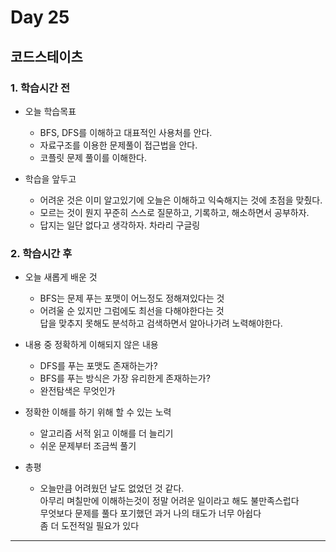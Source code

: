 # Day 25

## 코드스테이츠

### 1. 학습시간 전
* 오늘 학습목표

    * BFS, DFS를 이해하고 대표적인 사용처를 안다.
    * 자료구조를 이용한 문제풀이 접근법을 안다.
    * 코플릿 문제 풀이를 이해한다.
* 학습을 앞두고

    * 어려운 것은 이미 알고있기에 오늘은 이해하고 익숙해지는 것에 초점을 맞췄다.
    * 모르는 것이 뭔지 꾸준히 스스로 질문하고, 기록하고, 해소하면서 공부하자.
    * 답지는 일단 없다고 생각하자. 차라리 구글링
### 2. 학습시간 후
* 오늘 새롭게 배운 것

    * BFS는 문제 푸는 포맷이 어느정도 정해져있다는 것
    * 어려울 순 있지만 그럼에도 최선을 다해야한다는 것  
    답을 맞추지 못해도 분석하고 검색하면서 알아나가려 노력해야한다.
* 내용 중 정확하게 이해되지 않은 내용

    * DFS를 푸는 포맷도 존재하는가?
    * BFS를 푸는 방식은 가장 유리한게 존재하는가?
    * 완전탐색은 무엇인가
* 정확한 이해를 하기 위해 할 수 있는 노력

    * 알고리즘 서적 읽고 이해를 더 늘리기
    * 쉬운 문제부터 조금씩 풀기

* 총평

    * 오늘만큼 어려웠던 날도 없었던 것 같다.  
    아무리 며칠만에 이해하는것이 정말 어려운 일이라고 해도 불만족스럽다  
    무엇보다 문제를 풀다 포기했던 과거 나의 태도가 너무 아쉽다  
    좀 더 도전적일 필요가 있다
---

